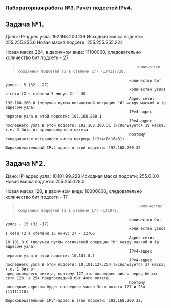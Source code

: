 ### Лабораторная работа №3. Рачёт подсетей IPv4.

## Задача №1.

Дано:
IP-адрес узла:	192.168.200.139
Исходная маска подсети:	255.255.255.0
Новая маска подсети:	255.255.255.224

Новая маска 224, в двоичном виде: 11100000, следовательно количество бит подсети - 27
>                                                         количество созданных подсетей (2 в степени 27) -134217728.
                                                          количество бит узлов - 5 (32 - 27)
                                                          количество узлов в сети (2 в степени 5 минус 2) - 30
                                                          Адрес сети: 192.168.200.0 (получен путём логической операции "И" между маской и ip адресом узла)
                                                          IPv4-адрес первого узла в этой подсети: 192.168.200.1
                                                          IPv4-адрес последнего узла в этой подсети: 192.168.200.31 (используется 19 маска, т.е. 3 бита от предпоследнего октета
                                                          поэтому складываются оставшиеся числа матрицы 1+2+4+8+16=31)
                                                          Широковещательный IPv4-адрес в этой подсети: 192.168.200.32
                                                         
## Задача №2.

Дано:
IP-адрес узла:	10.101.99.228
Исходная маска подсети:	255.0.0.0
Новая маска подсети:	255.255.128.0

Новая маска 128, в двоичном виде: 10000000, следовательно количество бит подсети - 17
>                                                          количество созданных подсетей (2 в степени 17) -131072.
                                                          количество бит узлов - 15 (32 -17)
                                                          количество узлов в сети (2 в степени 15 минус 2) - 32766
                                                          Адрес сети: 10.101.0.0 (получен путём логической операции "И" между маской и ip адресом узла)
                                                          IPv4-адрес первого узла в этой подсети: 10.101.0.1
                                                          IPv4-адрес последнего узла в этой подсети: 10.101.127.254 (используется 17 маска, т.е. 1 бит от                                                                                   предпоследнего октета, поэтому 127 это последнее число перед битом сети 128, а 254 предпоследний бит 4ого октета.
                                                          Поэтому последним адресом будет последнее число 3его октета 127 и 254 (11111110) 
                                                          Широковещательный IPv4-адрес в этой подсети: 192.168.200.32.
                                                          




